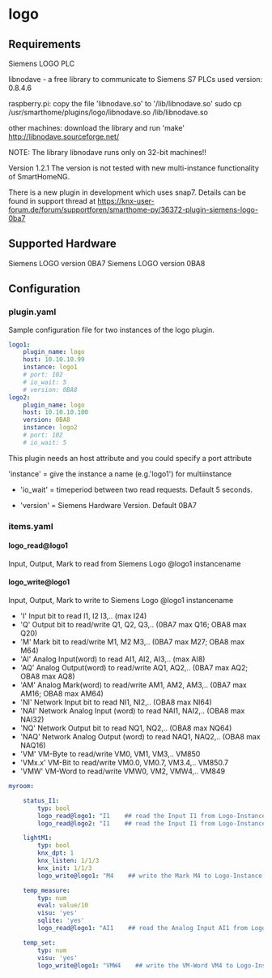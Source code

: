 # logo

## Requirements
Siemens LOGO PLC

libnodave - a free library to communicate to Siemens S7 PLCs
used version: 0.8.4.6

raspberry.pi: copy the file 'libnodave.so' to '/lib/libnodave.so'
sudo cp /usr/smarthome/plugins/logo/libnodave.so /lib/libnodave.so

other machines: download the library  and run 'make'
http://libnodave.sourceforge.net/

NOTE: The library libnodave runs only on 32-bit machines!!

Version 1.2.1
The version is not tested with new multi-instance functionality of SmartHomeNG.

There is a new plugin in development which uses snap7. Details can be found 
in support thread at https://knx-user-forum.de/forum/supportforen/smarthome-py/36372-plugin-siemens-logo-0ba7

## Supported Hardware

Siemens LOGO version 0BA7
Siemens LOGO version 0BA8

## Configuration

### plugin.yaml

Sample configuration file for two instances of the logo plugin.

```yaml
logo1:
    plugin_name: logo
    host: 10.10.10.99
    instance: logo1
    # port: 102
    # io_wait: 5
    # version: 0BA8
logo2:
    plugin_name: logo
    host: 10.10.10.100
    version: 0BA8
    instance: logo2
    # port: 102
    # io_wait: 5
```

This plugin needs an host attribute and you could specify a port attribute

'instance' = give the instance a name (e.g.'logo1') for multiinstance

* 'io_wait' = timeperiod between two read requests. Default 5 seconds.

* 'version' = Siemens Hardware Version. Default 0BA7

### items.yaml

#### logo_read@logo1
Input, Output, Mark to read from Siemens Logo
@logo1 instancename

#### logo_write@logo1
Input, Output, Mark to write to Siemens Logo
@logo1 instancename

* 'I' Input bit to read I1, I2 I3,.. (max I24)
* 'Q' Output bit to read/write Q1, Q2, Q3,.. (0BA7 max Q16; OBA8 max Q20)
* 'M' Mark bit to read/write M1, M2 M3,.. (0BA7 max M27; OBA8 max M64)
* 'AI' Analog Input(word) to read AI1, AI2, AI3,.. (max AI8)
* 'AQ' Analog Output(word) to read/write AQ1, AQ2,.. (0BA7 max AQ2; OBA8 max AQ8)
* 'AM' Analog Mark(word) to read/write AM1, AM2, AM3,.. (0BA7 max AM16; OBA8 max AM64)
* 'NI' Network Input bit to read NI1, NI2,.. (OBA8 max NI64)
* 'NAI' Network Analog Input (word) to read NAI1, NAI2,.. (OBA8 max NAI32)
* 'NQ' Network Output bit to read NQ1, NQ2,.. (OBA8 max NQ64)
* 'NAQ' Network Analog Output (word) to read NAQ1, NAQ2,.. (OBA8 max NAQ16)
* 'VM' VM-Byte to read/write VM0, VM1, VM3,.. VM850
* 'VMx.x' VM-Bit to read/write VM0.0, VM0.7, VM3.4,.. VM850.7
* 'VMW' VM-Word to read/write VMW0, VM2, VMW4,.. VM849

```yaml
myroom:

    status_I1:
        typ: bool
        logo_read@logo1: "I1    ## read the Input I1 from Logo-Instance 'logo1'"
        logo_read@logo2: "I1    ## read the Input I1 from Logo-Instance 'logo2'"

    lightM1:
        typ: bool
        knx_dpt: 1
        knx_listen: 1/1/3
        knx_init: 1/1/3
        logo_write@logo1: "M4    ## write the Mark M4 to Logo-Instance 'logo1'"

    temp_measure:
        typ: num
        eval: value/10
        visu: 'yes'
        sqlite: 'yes'
        logo_read@logo1: "AI1    ## read the Analog Input AI1 from Logo-Instance 'logo1'"

    temp_set:
        typ: num
        visu: 'yes'
        logo_write@logo1: "VMW4    ## write the VM-Word VM4 to Logo-Instance 'logo1'"
```
